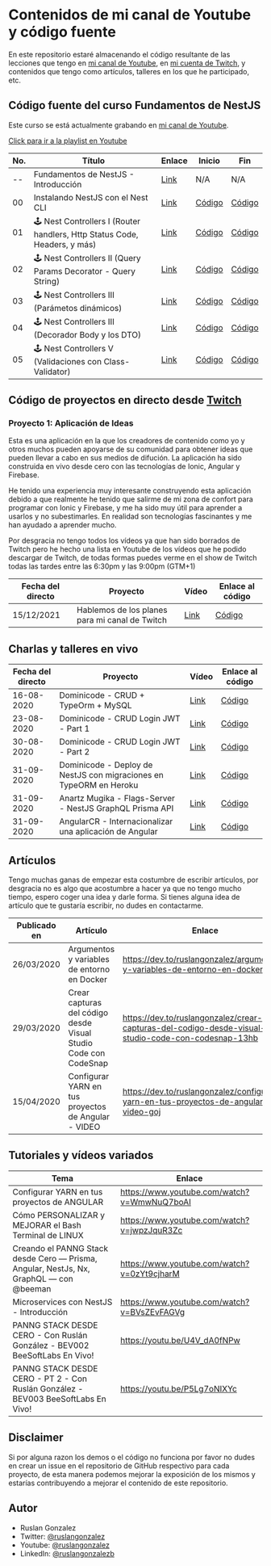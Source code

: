 # Contenidos de mi canal de Youtube y código fuente

En este repositorio estaré almacenando el código resultante de las lecciones que tengo en [mi canal de Youtube](https://www.youtube.com/ruslangonzalez), en [mi cuenta de Twitch](https://www.twitch.tv/rusgunx), y contenidos que tengo como artículos, talleres en los que he participado, etc.

## Código fuente del curso Fundamentos de NestJS

Este curso se está actualmente grabando en [mi canal de Youtube](https://www.youtube.com/ruslangonzalez).

[Click para ir a la playlist en Youtube](https://www.youtube.com/playlist?list=PLuHKOzDEc3nQiSh3TSuyz1yMghYofG-mV)

| No. | Título                                                                   | Enlace                               | **Inicio**                                                            | **Fin**                                                              |
| --- | ------------------------------------------------------------------------ | ------------------------------------ | --------------------------------------------------------------------- | -------------------------------------------------------------------- |
| --  | Fundamentos de NestJS - Introducción                                     | [Link](https://youtu.be/Ij8yQJ0YS0A) | N/A                                                                   | N/A                                                                  |
| 00  | Instalando NestJS con el Nest CLI                                        | [Link](https://youtu.be/z1k3KNyZpKI) | [Código](./NestJS/Curso-NestJS-Fundamentos/00-Introduccion/INICIO)    | [Código](./NestJS/Curso-NestJS-Fundamentos/00-Introduccion/FINAL)    |
| 01  | 🕹 Nest Controllers I (Router handlers, Http Status Code, Headers, y más) | [Link](https://youtu.be/r-UQMsAluok) | [Código](./NestJS/Curso-NestJS-Fundamentos/01-Instalaciones/INICIO)   | [Código](./NestJS/Curso-NestJS-Fundamentos/01-Instalaciones/FINAL)   |
| 02  | 🕹 Nest Controllers II (Query Params Decorator - Query String)            | [Link](https://youtu.be/OB5Wr92FqAY) | [Código](./NestJS/Curso-NestJS-Fundamentos/02-Controllers-I/INICIO)   | [Código](./NestJS/Curso-NestJS-Fundamentos/02-Controllers-I/FINAL)   |
| 03  | 🕹 Nest Controllers III (Parámetos dinámicos)                             | [Link](https://youtu.be/L4tQt4AZDrw) | [Código](./NestJS/Curso-NestJS-Fundamentos/03-Controllers-II/INICIO)  | [Código](./NestJS/Curso-NestJS-Fundamentos/03-Controllers-II/FINAL)  |
| 04  | 🕹 Nest Controllers III (Decorador Body y los DTO)                        | [Link](https://youtu.be/9IFYKuyBm4A) | [Código](./NestJS/Curso-NestJS-Fundamentos/04-Controllers-III/INICIO) | [Código](./NestJS/Curso-NestJS-Fundamentos/04-Controllers-III/FINAL) |
| 05  | 🕹 Nest Controllers V (Validaciones con Class-Validator)                  | [Link](https://youtu.be/KnhIPYRC234) | [Código](./NestJS/Curso-NestJS-Fundamentos/05-Controllers-IV/INICIO)  | [Código](./NestJS/Curso-NestJS-Fundamentos/05-Controllers-IV/FINAL)  |

## Código de proyectos en directo desde [Twitch](https://www.twitch.tv/rusgunx)

### **Proyecto 1**: Aplicación de Ideas

Esta es una aplicación en la que los creadores de contenido como yo y otros muchos pueden apoyarse de su comunidad para obtener ideas que pueden llevar a cabo en sus medios de difución. La aplicación ha sido construida en vivo desde cero con las tecnologías de Ionic, Angular y Firebase.

He tenido una experiencia muy interesante construyendo esta aplicación debido a que realmente he tenido que salirme de mi zona de confort para programar con Ionic y Firebase, y me ha sido muy útil para aprender a usarlos y no subestimarles. En realidad son tecnologías fascinantes y me han ayudado a aprender mucho.

Por desgracia no tengo todos los vídeos ya que han sido borrados de Twitch pero he hecho una lista en Youtube de los vídeos que he podido descargar de Twitch, de todas formas puedes verme en el show de Twitch todas las tardes entre las 6:30pm y las 9:00pm (GTM+1)

| Fecha del directo | Proyecto                                       | Vídeo                                                 | Enlace al código                                                                                        |
| ----------------- | ---------------------------------------------- | ----------------------------------------------------- | ------------------------------------------------------------------------------------------------------- |
| 15/12/2021        | Hablemos de los planes para mi canal de Twitch | [Link](https://www.youtube.com/watch?v=eL2tO9xPZLM&t) | [Código](https://github.com/ruslanguns/ionic-canal-notes/tree/9bdae7adb9fa797282e788ebe239152b6dcd081d) |

## Charlas y talleres en vivo

| Fecha del directo | Proyecto                                                           | Vídeo                                                 | Enlace al código                                                        |
| ----------------- | ------------------------------------------------------------------ | ----------------------------------------------------- | ----------------------------------------------------------------------- |
| 16-08-2020        | Dominicode - CRUD + TypeOrm + MySQL                                | [Link](https://youtu.be/d53_484N6_4)                  | [Código](https://github.com/ruslanguns/nestjs-myblog/tree/livecoding/1) |
| 23-08-2020        | Dominicode - CRUD Login JWT - Part 1                               | [Link](https://www.youtube.com/watch?v=lTmGLgtgjdM&t) | [Código](https://github.com/ruslanguns/nestjs-myblog/tree/livecoding/2) |
| 30-08-2020        | Dominicode - CRUD Login JWT - Part 2                               | [Link](https://www.youtube.com/watch?v=kjr54SpV_eQ)   | [Código](https://github.com/ruslanguns/nestjs-myblog/tree/livecoding/3) |
| 31-09-2020        | Dominicode - Deploy de NestJS con migraciones en TypeORM en Heroku | [Link](https://youtu.be/P2gvIQRXIuc)                  | [Código](https://github.com/ruslanguns/nestjs-myblog/tree/livecoding/4) |
| 31-09-2020        | Anartz Mugika - Flags-Server - NestJS GraphQL Prisma API           | [Link](https://youtu.be/5I2liR4uns8)                  | [Código](https://github.com/ruslanguns/flags-server)                    |
| 31-09-2020        | AngularCR - Internacionalizar una aplicación de Angular            | [Link](https://youtu.be/hZA_gmbS65A?t=3215)           | [Código](https://github.com/ruslanguns/DemoAngularCR-i18n)              |

## Artículos

Tengo muchas ganas de empezar esta costumbre de escribir artículos, por desgracia no es algo que acostumbre a hacer ya que no tengo mucho tiempo, espero coger una idea y darle forma. Si tienes alguna idea de artículo que te gustaría escribir, no dudes en contactarme.

| Publicado en | Artículo                                                        | Enlace                                                                                             |
| ------------ | --------------------------------------------------------------- | -------------------------------------------------------------------------------------------------- |
| 26/03/2020   | Argumentos y variables de entorno en Docker                     | https://dev.to/ruslangonzalez/argumentos-y-variables-de-entorno-en-docker-j9o                      |
| 29/03/2020   | Crear capturas del código desde Visual Studio Code con CodeSnap | https://dev.to/ruslangonzalez/crear-capturas-del-codigo-desde-visual-studio-code-con-codesnap-13hb |
| 15/04/2020   | Configurar YARN en tus proyectos de Angular - VIDEO             | https://dev.to/ruslangonzalez/configurar-yarn-en-tus-proyectos-de-angular-video-goj                |

## Tutoriales y vídeos variados

| Tema                                                                                   | Enlace                                      |
| -------------------------------------------------------------------------------------- | ------------------------------------------- |
| Configurar YARN en tus proyectos de ANGULAR                                            | https://www.youtube.com/watch?v=WmwNuQ7boAI |
| Cómo PERSONALIZAR y MEJORAR el Bash Terminal de LINUX                                  | https://www.youtube.com/watch?v=jwpzJquR3Zc |
| Creando el PANNG Stack desde Cero — Prisma, Angular, NestJs, Nx, GraphQL — con @beeman | https://www.youtube.com/watch?v=0zYt9cjharM |
| Microservices con NestJS - Introducción                                                | https://www.youtube.com/watch?v=BVsZEvFAGVg |
| PANNG STACK DESDE CERO - Con Ruslán González - BEV002 BeeSoftLabs En Vivo!             | https://youtu.be/U4V_dA0fNPw                |
| PANNG STACK DESDE CERO - PT 2 - Con Ruslán González - BEV003 BeeSoftLabs En Vivo!      | https://youtu.be/P5Lg7oNIXYc                |

## Disclaimer

Si por alguna razon los demos o el código no funciona por favor no dudes en crear un issue en el repositorio de GitHub respectivo para cada proyecto, de esta manera podemos mejorar la exposición de los mismos y estarías contribuyendo a mejorar el contenido de este repositorio.

## Autor

- Ruslan Gonzalez
- Twitter: [@ruslangonzalez](https://twitter.com/ruslangonzalez)
- Youtube: [@ruslangonzalez](https://www.youtube.com/ruslangonzalez)
- LinkedIn: [@ruslangonzalezb](https://www.linkedin.com/in/ruslangonzalezb/)
